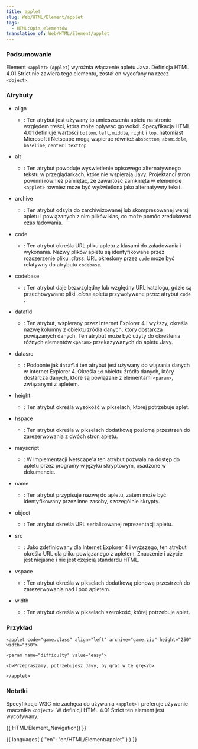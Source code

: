 ```yaml
---
title: applet
slug: Web/HTML/Element/applet
tags:
  - HTML:Opis_elementów
translation_of: Web/HTML/Element/applet
---
```

### Podsumowanie

Element `<applet>` (`Applet`) wyróżnia włączenie apletu Java. Definicja HTML 4.01 Strict nie zawiera tego elementu, został on wycofany na rzecz `<object>`.

### Atrybuty

- align
  - : Ten atrybut jest używany to umieszczenia apletu na stronie względem treści, która może opływać go wokół. Specyfikacja HTML 4.01 definiuje wartości `bottom`, `left`, `middle`, `right` i `top`, natomiast Microsoft i Netscape mogą wspierać również `absbottom`, `absmiddle`, `baseline`, `center` i `texttop`.

- alt
  - : Ten atrybut powoduje wyświetlenie opisowego alternatywnego tekstu w przeglądarkach, które nie wspierają Javy. Projektanci stron powinni również pamiętać, że zawartość zamknięta w elemencie `<applet>` również może być wyświetlona jako alternatywny tekst.

- archive
  - : Ten atrybut odsyła do zarchiwizowanej lub skompresowanej wersji apletu i powiązanych z nim plików klas, co może pomóc zredukować czas ładowania.

- code
  - : Ten atrybut określa URL pliku apletu z klasami do załadowania i wykonania. Nazwy plików apletu są identyfikowane przez rozszerzenie pliku _.class_. URL określony przez `code` może być relatywny do atrybutu `codebase`.

- codebase
  - : Ten atrybut daje bezwzględny lub względny URL katalogu, gdzie są przechowywane pliki _.class_ apletu przywoływane przez atrybut `code` .

- datafld
  - : Ten atrybut, wspierany przez Internet Explorer 4 i wyższy, określa nazwę kolumny z obiektu źródła danych, który dostarcza powiązanych danych. Ten atrybut może być użyty do określenia różnych elementów `<param>` przekazywanych do apletu Javy.

- datasrc
  - : Podobnie jak `datafld` ten atrybut jest używany do wiązania danych w Internet Explorer 4. Określa `id` obiektu źródła danych, który dostarcza danych, które są powiązane z elementami `<param>`, związanymi z apletem.

- height
  - : Ten atrybut określa wysokość w pikselach, której potrzebuje aplet.

- hspace
  - : Ten atrybut określa w pikselach dodatkową poziomą przestrzeń do zarezerwowania z dwóch stron apletu.

- mayscript
  - : W implementacji Netscape'a ten atrybut pozwala na dostęp do apletu przez programy w języku skryptowym, osadzone w dokumencie.

- name
  - : Ten atrybut przypisuje nazwę do apletu, zatem może być identyfikowany przez inne zasoby, szczególnie skrypty.

- object
  - : Ten atrybut określa URL serializowanej reprezentacji apletu.

- src
  - : Jako zdefiniowany dla Internet Explorer 4 i wyższego, ten atrybut określa URL dla pliku powiązanego z apletem. Znaczenie i użycie jest niejasne i nie jest częścią standardu HTML.

- vspace
  - : Ten atrybut określa w pikselach dodatkową pionową przestrzeń do zarezerwowania nad i pod apletem.

- width
  - : Ten atrybut określa w pikselach szerokość, której potrzebuje aplet.

### Przykład

    <applet code="game.class" align="left" archive="game.zip" height="250" width="350">

    <param name="difficulty" value="easy">

    <b>Przepraszamy, potrzebujesz Javy, by grać w tę grę</b>

    </applet>

### Notatki

Specyfikacja W3C nie zachęca do używania `<applet>` i preferuje używanie znacznika `<object>`. W definicji HTML 4.01 Strict ten element jest wycofywany.

{{ HTML:Element_Navigation() }}

{{ languages( { "en": "en/HTML/Element/applet" } ) }}

